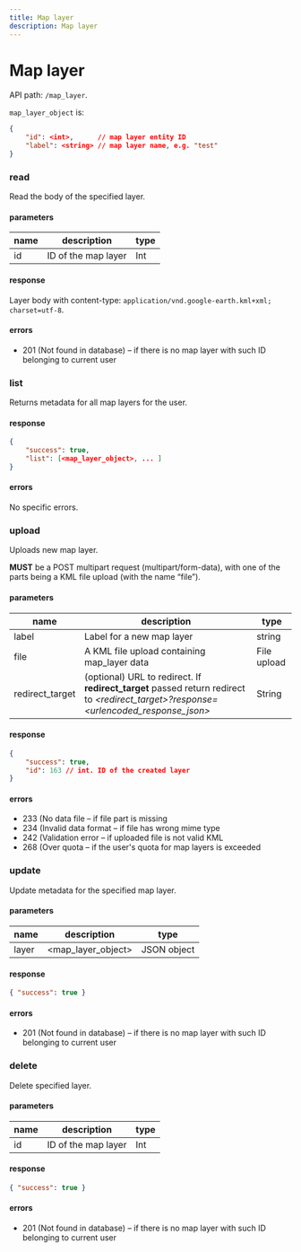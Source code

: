 ```yaml
---
title: Map layer
description: Map layer
---
```


# Map layer

API path: `/map_layer`.

`map_layer_object` is:
```json
{
    "id": <int>,      // map layer entity ID
    "label": <string> // map layer name, e.g. "test"
}
```

### read
Read the body of the specified layer.

#### parameters
name | description | type
--- | --- | ---
id | ID of the map layer | Int

#### response
Layer body with content-type: `application/vnd.google-earth.kml+xml; charset=utf-8`.

#### errors
* 201 (Not found in database) – if there is no map layer with such ID belonging to current user

### list
Returns metadata for all map layers for the user.

#### response
```json
{
    "success": true,
    "list": [<map_layer_object>, ... ]
}
```

#### errors
No specific errors.

### upload
Uploads new map layer.

**MUST** be a POST multipart request (multipart/form-data), with one of the parts being a KML file upload (with the name “file”).

#### parameters
name | description | type
--- | --- | ---
label | Label for a new map layer | string
file | A KML file upload containing map_layer data | File upload
redirect_target | (optional) URL to redirect. If **redirect_target** passed return redirect to *&lt;redirect_target&gt;?response=&lt;urlencoded_response_json&gt;* | String


#### response
```json
{
    "success": true,
    "id": 163 // int. ID of the created layer
}
```

#### errors
* 233 (No data file – if file part is missing
* 234 (Invalid data format – if file has wrong mime type
* 242 (Validation error – if uploaded file is not valid KML
* 268 (Over quota – if the user's quota for map layers is exceeded

### update
Update metadata for the specified map layer.

#### parameters
name | description | type
--- | --- | ---
layer | &lt;map_layer_object&gt; | JSON object

#### response
```json
{ "success": true }
```

#### errors
* 201 (Not found in database) – if there is no map layer with such ID belonging to current user

### delete
Delete specified layer.

#### parameters
name | description | type
--- | --- | ---
id | ID of the map layer | Int

#### response
```json
{ "success": true }
```

#### errors
* 201 (Not found in database) – if there is no map layer with such ID belonging to current user
